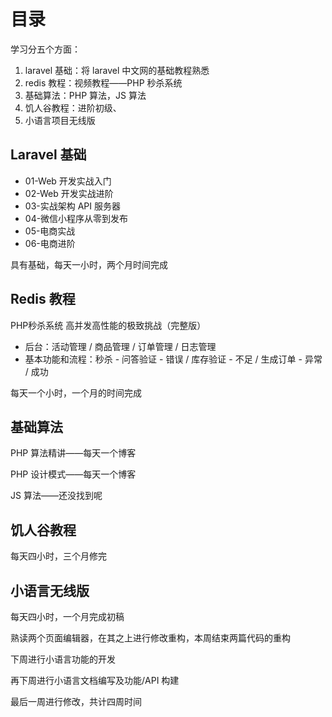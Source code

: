 # 目录

学习分五个方面：

1. laravel 基础：将 laravel 中文网的基础教程熟悉
2. redis 教程：视频教程——PHP 秒杀系统
3. 基础算法：PHP 算法，JS 算法
4. 饥人谷教程：进阶初级、
5. 小语言项目无线版



## Laravel 基础

- 01-Web 开发实战入门
- 02-Web 开发实战进阶
- 03-实战架构 API 服务器
- 04-微信小程序从零到发布
- 05-电商实战
- 06-电商进阶

具有基础，每天一小时，两个月时间完成



## Redis 教程

PHP秒杀系统 高并发高性能的极致挑战（完整版）

- 后台：活动管理 / 商品管理 / 订单管理 / 日志管理
- 基本功能和流程：秒杀 - 问答验证 - 错误 / 库存验证 - 不足 / 生成订单 - 异常 / 成功

每天一个小时，一个月的时间完成



## 基础算法

PHP 算法精讲——每天一个博客

PHP 设计模式——每天一个博客

JS 算法——还没找到呢



## 饥人谷教程

每天四小时，三个月修完



## 小语言无线版

每天四小时，一个月完成初稿

熟读两个页面编辑器，在其之上进行修改重构，本周结束两篇代码的重构

下周进行小语言功能的开发

再下周进行小语言文档编写及功能/API 构建

最后一周进行修改，共计四周时间
